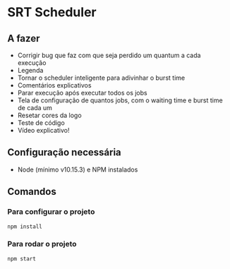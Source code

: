 # SRT Scheduler

## A fazer

- Corrigir bug que faz com que seja perdido um quantum a cada execução
- Legenda
- Tornar o scheduler inteligente para adivinhar o burst time
- Comentários explicativos
- Parar execução após executar todos os jobs
- Tela de configuração de quantos jobs, com o waiting time e burst time de cada um
- Resetar cores da logo
- Teste de código
- Vídeo explicativo!

## Configuração necessária

- Node (mínimo v10.15.3) e NPM instalados

## Comandos

### Para configurar o projeto

```shell
npm install
```

### Para rodar o projeto

```shell
npm start
```
